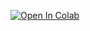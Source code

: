 [![Open In Colab](https://colab.research.google.com/assets/colab-badge.svg)](https://colab.research.google.com/github/tomdries/gps-lane-changes/blob/main/analysis.ipynb)
